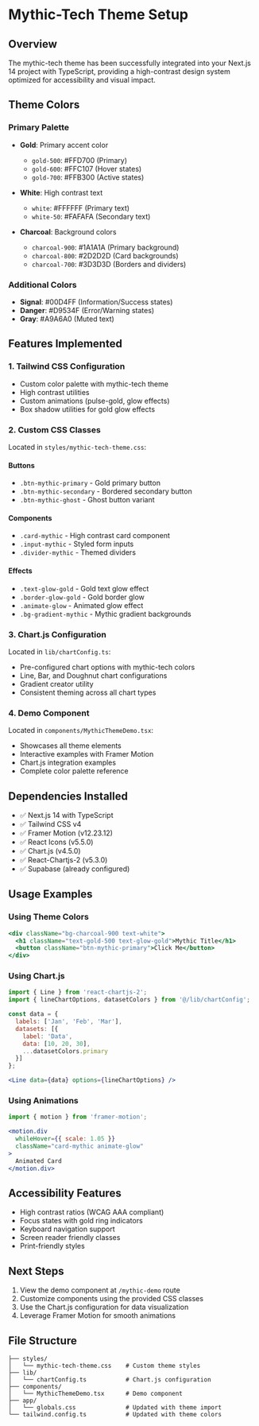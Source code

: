 # Mythic-Tech Theme Setup

## Overview
The mythic-tech theme has been successfully integrated into your Next.js 14 project with TypeScript, providing a high-contrast design system optimized for accessibility and visual impact.

## Theme Colors

### Primary Palette
- **Gold**: Primary accent color
  - `gold-500`: #FFD700 (Primary)
  - `gold-600`: #FFC107 (Hover states)
  - `gold-700`: #FFB300 (Active states)

- **White**: High contrast text
  - `white`: #FFFFFF (Primary text)
  - `white-50`: #FAFAFA (Secondary text)

- **Charcoal**: Background colors
  - `charcoal-900`: #1A1A1A (Primary background)
  - `charcoal-800`: #2D2D2D (Card backgrounds)
  - `charcoal-700`: #3D3D3D (Borders and dividers)

### Additional Colors
- **Signal**: #00D4FF (Information/Success states)
- **Danger**: #D9534F (Error/Warning states)
- **Gray**: #A9A6A0 (Muted text)

## Features Implemented

### 1. Tailwind CSS Configuration
- Custom color palette with mythic-tech theme
- High contrast utilities
- Custom animations (pulse-gold, glow effects)
- Box shadow utilities for gold glow effects

### 2. Custom CSS Classes
Located in `styles/mythic-tech-theme.css`:

#### Buttons
- `.btn-mythic-primary` - Gold primary button
- `.btn-mythic-secondary` - Bordered secondary button
- `.btn-mythic-ghost` - Ghost button variant

#### Components
- `.card-mythic` - High contrast card component
- `.input-mythic` - Styled form inputs
- `.divider-mythic` - Themed dividers

#### Effects
- `.text-glow-gold` - Gold text glow effect
- `.border-glow-gold` - Gold border glow
- `.animate-glow` - Animated glow effect
- `.bg-gradient-mythic` - Mythic gradient backgrounds

### 3. Chart.js Configuration
Located in `lib/chartConfig.ts`:
- Pre-configured chart options with mythic-tech colors
- Line, Bar, and Doughnut chart configurations
- Gradient creator utility
- Consistent theming across all chart types

### 4. Demo Component
Located in `components/MythicThemeDemo.tsx`:
- Showcases all theme elements
- Interactive examples with Framer Motion
- Chart.js integration examples
- Complete color palette reference

## Dependencies Installed
- ✅ Next.js 14 with TypeScript
- ✅ Tailwind CSS v4
- ✅ Framer Motion (v12.23.12)
- ✅ React Icons (v5.5.0)
- ✅ Chart.js (v4.5.0)
- ✅ React-Chartjs-2 (v5.3.0)
- ✅ Supabase (already configured)

## Usage Examples

### Using Theme Colors
```jsx
<div className="bg-charcoal-900 text-white">
  <h1 className="text-gold-500 text-glow-gold">Mythic Title</h1>
  <button className="btn-mythic-primary">Click Me</button>
</div>
```

### Using Chart.js
```jsx
import { Line } from 'react-chartjs-2';
import { lineChartOptions, datasetColors } from '@/lib/chartConfig';

const data = {
  labels: ['Jan', 'Feb', 'Mar'],
  datasets: [{
    label: 'Data',
    data: [10, 20, 30],
    ...datasetColors.primary
  }]
};

<Line data={data} options={lineChartOptions} />
```

### Using Animations
```jsx
import { motion } from 'framer-motion';

<motion.div
  whileHover={{ scale: 1.05 }}
  className="card-mythic animate-glow"
>
  Animated Card
</motion.div>
```

## Accessibility Features
- High contrast ratios (WCAG AAA compliant)
- Focus states with gold ring indicators
- Keyboard navigation support
- Screen reader friendly classes
- Print-friendly styles

## Next Steps
1. View the demo component at `/mythic-demo` route
2. Customize components using the provided CSS classes
3. Use the Chart.js configuration for data visualization
4. Leverage Framer Motion for smooth animations

## File Structure
```
├── styles/
│   └── mythic-tech-theme.css    # Custom theme styles
├── lib/
│   └── chartConfig.ts           # Chart.js configuration
├── components/
│   └── MythicThemeDemo.tsx      # Demo component
├── app/
│   └── globals.css              # Updated with theme import
└── tailwind.config.ts           # Updated with theme colors
```
